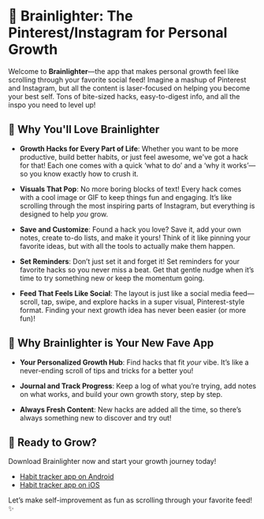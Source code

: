 # 🌱 Brainlighter: The Pinterest/Instagram for Personal Growth

Welcome to **Brainlighter**—the app that makes personal growth feel like scrolling through your favorite social feed! Imagine a mashup of Pinterest and Instagram, but all the content is laser-focused on helping you become your best self. Tons of bite-sized hacks, easy-to-digest info, and all the inspo you need to level up!

## 🚀 Why You'll Love Brainlighter

- **Growth Hacks for Every Part of Life**: Whether you want to be more productive, build better habits, or just feel awesome, we've got a hack for that! Each one comes with a quick ‘what to do’ and a ‘why it works’—so you know exactly how to crush it.

- **Visuals That Pop**: No more boring blocks of text! Every hack comes with a cool image or GIF to keep things fun and engaging. It’s like scrolling through the most inspiring parts of Instagram, but everything is designed to help *you* grow.

- **Save and Customize**: Found a hack you love? Save it, add your own notes, create to-do lists, and make it yours! Think of it like pinning your favorite ideas, but with all the tools to actually make them happen.

- **Set Reminders**: Don’t just set it and forget it! Set reminders for your favorite hacks so you never miss a beat. Get that gentle nudge when it’s time to try something new or keep the momentum going.

- **Feed That Feels Like Social**: The layout is just like a social media feed—scroll, tap, swipe, and explore hacks in a super visual, Pinterest-style format. Finding your next growth idea has never been easier (or more fun)!

## 🌟 Why Brainlighter is Your New Fave App

- **Your Personalized Growth Hub**: Find hacks that fit *your* vibe. It’s like a never-ending scroll of tips and tricks for a better you!
  
- **Journal and Track Progress**: Keep a log of what you’re trying, add notes on what works, and build your own growth story, step by step.

- **Always Fresh Content**: New hacks are added all the time, so there’s always something new to discover and try out!

## 📲 Ready to Grow?

Download Brainlighter now and start your growth journey today!

- [Habit tracker app on Android](https://play.google.com/store/apps/details?id=app.brainlighter)  
- [Habit tracker app on iOS](https://apps.apple.com/us/app/habits-tracker-brainlighter/id6502211964)

Let’s make self-improvement as fun as scrolling through your favorite feed! ✨
